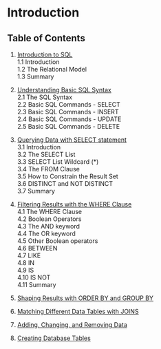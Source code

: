 # Introduction
## Table of Contents
1. [Introduction to SQL](chapter-1-Introduction-to-SQL.md) <br/>
    1.1 Introduction <br/>
    1.2 The Relational Model <br/>
    1.3 Summary <br/>
2. [Understanding Basic SQL Syntax](chapter-2-Understanding-Basic-SQL-Syntax.md) <br/>
    2.1 The SQL Syntax  <br/>
    2.2 Basic SQL Commands - SELECT  <br/> 
    2.3 Basic SQL Commands - INSERT  <br/>
    2.4 Basic SQL Commands - UPDATE  <br/>
    2.5 Basic SQL Commands - DELETE  <br/>
3. [Querying Data with SELECT statement](chapter-3-Querying-data-with-SELECT-statement.md) <br/>
    3.1 Introduction <br/>
    3.2 The SELECT List <br/>
    3.3 SELECT List Wildcard (*) <br/>
    3.4 The FROM Clause <br/>
    3.5 How to Constrain the Result Set <br/>
    3.6 DISTINCT and NOT DISTINCT <br/>
    3.7 Summary <br/>
4. [Filtering Results with the WHERE Clause](chapter-4-Filtering-Results-with-the-Where-clause.md) <br/>
    4.1 The WHERE Clause <br/>
    4.2 Boolean Operators <br/>
    4.3 The AND keyword <br/>
    4.4 The OR keyword <br/>
    4.5 Other Boolean operators <br/>
    4.6 BETWEEN <br/>
    4.7 LIKE <br/>
    4.8 IN <br/>
    4.9 IS <br/>
    4.10 IS NOT <br/>
    4.11 Summary <br/>
5. [Shaping Results with ORDER BY and GROUP BY](chapter-5-Shaping-Results-with-Order-By-and-Group-By.md) <br/>
   
6. [Matching Different Data Tables with JOINS](chapter-6-Matching-Different-Data-Tables-with-Joins.md) <br/>
7. [Adding, Changing, and Removing Data](chapter-7-Adding-Changing-Removing-Data.md) <br/>
8. [Creating Database Tables](chapter-8-Creating-Database-Tables.md) <br/>